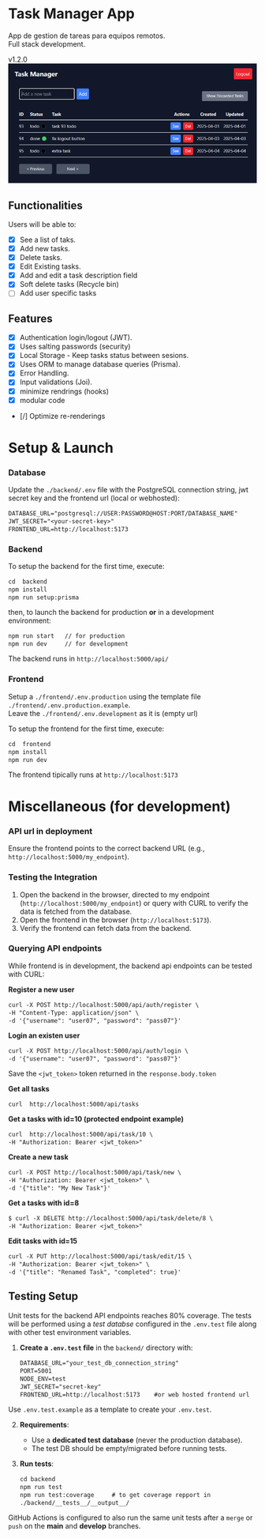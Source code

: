 # **Task Manager App**
App de gestion de tareas para equipos remotos.  
Full stack development.

v1.2.0
![alt text](./images/app-view.png)

## **Functionalities**
Users will be able to:
- [x] See a list of taks.
- [x] Add new tasks.
- [x] Delete tasks.
- [x] Edit Existing tasks.
- [x] Add and edit a task description field
- [x] Soft delete tasks (Recycle bin)
- [ ] Add user specific tasks

## **Features**
- [x] Authentication login/logout (JWT).
- [x] Uses salting passwords (security)
- [x] Local Storage - Keep tasks status between sesions.
- [x] Uses ORM to manage database queries (Prisma).
- [x] Error Handling.
- [x] Input validations (Joi).
- [x] minimize rendrings (hooks)
- [x] modular code
- [/] Optimize re-renderings

# **Setup & Launch**

### **Database**  
Update the `./backend/.env` file with the PostgreSQL connection string, jwt secret key and the frontend url (local or webhosted):
```
DATABASE_URL="postgresql://USER:PASSWORD@HOST:PORT/DATABASE_NAME"
JWT_SECRET="<your-secret-key>"
FRONTEND_URL=http://localhost:5173
```  


### **Backend** 
To setup the backend for the first time, execute:
   ```
   cd  backend
   npm install
   npm run setup:prisma
   ```

then, to launch the backend for production **or** in a development environment:
   ```
   npm run start   // for production
   npm run dev     // for development 
   ```

The backend runs in `http://localhost:5000/api/`


### **Frontend**
Setup a `./frontend/.env.production` using the template file `./frontend/.env.production.example`.  
Leave the `./frontend/.env.development` as it is (empty url)

To setup the frontend for the first time, execute:
   ```
   cd  frontend
   npm install
   npm run dev
   ```
The frontend tipically runs at `http://localhost:5173`



# **Miscellaneous (for development)**

### **API url in deployment**
Ensure the frontend points to the correct backend URL (e.g., `http://localhost:5000/my_endpoint`).


### **Testing the Integration**
1. Open the backend in the browser, directed to my endpoint (`http://localhost:5000/my_endpoint`) or query with CURL to verify the data is fetched from the database.
2. Open the frontend in the browser (`http://localhost:5173`).
3. Verify the frontend can fetch data from the backend.



### **Querying API endpoints**
While frontend is in development, the backend api endpoints can be tested with CURL:

**Register a new user**
```
curl -X POST http://localhost:5000/api/auth/register \
-H "Content-Type: application/json" \
-d '{"username": "user07", "password": "pass07"}'
```

**Login an existen user**
```
curl -X POST http://localhost:5000/api/auth/login \
-d '{"username": "user07", "password": "pass07"}'
```
Save the `<jwt_token>` token returned in the `response.body.token`  


**Get all tasks**
```
curl  http://localhost:5000/api/tasks 
```


**Get a tasks with id=10 (protected endpoint example)**
```
curl  http://localhost:5000/api/task/10 \
-H "Authorization: Bearer <jwt_token>" 
```

**Create a new task**
```
curl -X POST http://localhost:5000/api/task/new \
-H "Authorization: Bearer <jwt_token>" \
-d '{"title": "My New Task"}'
```

**Get a tasks with id=8**
```
$ curl -X DELETE http://localhost:5000/api/task/delete/8 \
-H "Authorization: Bearer <jwt_token>" 
```

**Edit tasks with id=15**
```
curl -X PUT http://localhost:5000/api/task/edit/15 \
-H "Authorization: Bearer <jwt_token>" \
-d '{"title": "Renamed Task", "completed": true}'
```


## **Testing Setup**
Unit tests for the backend API endpoints reaches 80% coverage. The tests will be performed using a _test databse_ configured in the `.env.test` file along with other test environment variables. 

1. **Create a `.env.test` file** in the `backend/` directory with:
   ```
   DATABASE_URL="your_test_db_connection_string"
   PORT=5001
   NODE_ENV=test
   JWT_SECRET="secret-key"
   FRONTEND_URL=http://localhost:5173    #or web hosted frontend url
   ```
Use `.env.test.example` as a template to create your `.env.test`.

2. **Requirements**:
   - Use a **dedicated test database** (never the production database).
   - The test DB should be empty/migrated before running tests.

3. **Run tests**:
   ```
   cd backend
   npm run test
   npm run test:coverage     # to get coverage repport in ./backend/__tests__/__output__/
   ```
GitHub Actions is configured to also run the same unit tests after a `merge` or `push` on the **main** and **develop** branches.

